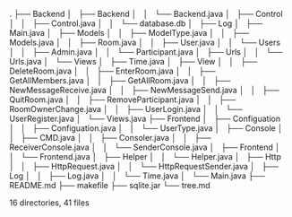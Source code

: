 .
├── Backend
│   ├── Backend
│   │   └── Backend.java
│   ├── Control
│   │   ├── Control.java
│   │   └── database.db
│   ├── Log
│   ├── Main.java
│   ├── Models
│   │   ├── ModelType.java
│   │   ├── Models.java
│   │   ├── Room.java
│   │   ├── User.java
│   │   └── Users
│   │       ├── Admin.java
│   │       └── Participant.java
│   ├── Urls
│   │   └── Urls.java
│   └── Views
│       ├── Time.java
│       ├── View
│       │   ├── DeleteRoom.java
│       │   ├── EnterRoom.java
│       │   ├── GetAllMembers.java
│       │   ├── GetAllRoom.java
│       │   ├── NewMessageReceive.java
│       │   ├── NewMessageSend.java
│       │   ├── QuitRoom.java
│       │   ├── RemoveParticipant.java
│       │   ├── RoomOwnerChange.java
│       │   ├── UserLogin.java
│       │   └── UserRegister.java
│       └── Views.java
├── Frontend
│   ├── Configuation
│   │   ├── Configuation.java
│   │   └── UserType.java
│   ├── Console
│   │   ├── CMD.java
│   │   ├── Consoler.java
│   │   ├── ReceiverConsole.java
│   │   └── SenderConsole.java
│   ├── Frontend
│   │   └── Frontend.java
│   ├── Helper
│   │   └── Helper.java
│   ├── Http
│   │   ├── HttpRequest.java
│   │   └── HttpRequestSender.java
│   ├── Log
│   │   ├── Log.java
│   │   └── Time.java
│   └── Main.java
├── README.md
├── makefile
├── sqlite.jar
└── tree.md

16 directories, 41 files
